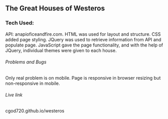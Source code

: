 ## The Great Houses of Westeros

### Tech Used:
API: anapioficeandfire.com. 
HTML was used for layout and structure. 
CSS added page styling. 
JQuery was used to retrieve information from API and populate page. 
JavaScript gave the page functionality, and with the help of JQuery, individual themes were given to each house.

###### Problems and Bugs
Only real problem is on mobile. Page is responsive in browser resizing but non-responsive in mobile.

###### Live link
cgod720.github.io/westeros
